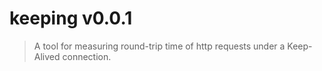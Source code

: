 # keeping v0.0.1
> A tool for measuring round-trip time of http requests under a Keep-Alived connection.
